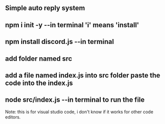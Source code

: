 Simple auto reply system
-----------------------------------------------
npm i init -y --in terminal 'i' means 'install'
-----------------------------------------------
npm install discord.js --in terminal
-----------------------------------------------
add folder named src
-----------------------------------------------
add a file named index.js into src folder
paste the code into the index.js 
-----------------------------------------------
node src/index.js --in terminal to run the file
-----------------------------------------------
Note: this is for visual studio code, i don't know if it works for other code editors.